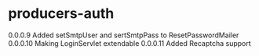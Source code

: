 # producers-auth

0.0.0.9 Added setSmtpUser and sertSmtpPass to ResetPasswordMailer
0.0.0.10 Making LoginServlet extendable
0.0.0.11 Added Recaptcha support
